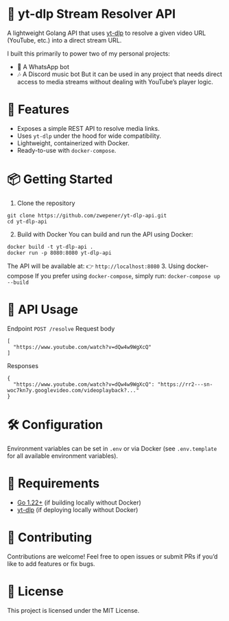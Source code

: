 # 🎵 yt-dlp Stream Resolver API
A lightweight Golang API that uses [yt-dlp](https://github.com/yt-dlp/yt-dlp) to resolve a given video URL (YouTube, etc.) into a direct stream URL.

I built this primarily to power two of my personal projects:
* 📱 A WhatsApp bot
* 🎶 A Discord music bot
But it can be used in any project that needs direct access to media streams without dealing with YouTube’s player logic.

# 🚀 Features
* Exposes a simple REST API to resolve media links.
* Uses `yt-dlp` under the hood for wide compatibility.
* Lightweight, containerized with Docker.
* Ready-to-use with `docker-compose`.

# 📦 Getting Started
1. Clone the repository
```
git clone https://github.com/zwepener/yt-dlp-api.git
cd yt-dlp-api
```
2. Build with Docker
You can build and run the API using Docker:
```
docker build -t yt-dlp-api .
docker run -p 8080:8080 yt-dlp-api
```
The API will be available at:
👉 `http://localhost:8080`
3. Using docker-compose
If you prefer using `docker-compose`, simply run:
`docker-compose up --build`

# 🔌 API Usage
Endpoint
`POST /resolve`
Request body
```
[
  "https://www.youtube.com/watch?v=dQw4w9WgXcQ"
]
```
Responses
```
{
  "https://www.youtube.com/watch?v=dQw4w9WgXcQ": "https://rr2---sn-woc7kn7y.googlevideo.com/videoplayback?..."
}
```

# 🛠 Configuration
Environment variables can be set in `.env` or via Docker (see `.env.template` for all available environment variables).

# 📜 Requirements
* [Go 1.22+](https://go.dev/doc/install) (if building locally without Docker)
* [yt-dlp](https://github.com/yt-dlp/yt-dlp) (if deploying locally without Docker)

# 🤝 Contributing
Contributions are welcome! Feel free to open issues or submit PRs if you’d like to add features or fix bugs.

# 📄 License
This project is licensed under the MIT License.
